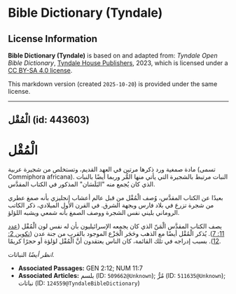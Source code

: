 # Bible Dictionary (Tyndale)

## License Information

**Bible Dictionary (Tyndale)** is based on and adapted from: _Tyndale Open Bible Dictionary_, [Tyndale House Publishers](https://tyndaleopenresources.com/), 2023, which is licensed under a [CC BY-SA 4.0 license](https://creativecommons.org/licenses/by-sa/4.0/legalcode.en).

This markdown version (created `2025-10-20`) is provided under the same license.



--------------------------------

## الْمُقْل (id: 443603)

الْمُقْل
========

مادة صمغية ورد ذكرها مرتين في العهد القديم، وتستخلص من شجيرة عربية (تسمى Commiphora africana). النبات مرتبط بالشجيرة التي يأتي منها المُّر وربما أيضًا بالنبات الذي كان يُجمع منه "البَلَسَان" المذكور في الكتاب المقدَّس.

بعيدًا عن الكتاب المقدَّس، وُصف الْمُقْل من قبل عالم أعشاب إنجليزي بأنه صمغ عطري من شجرة تزرع في بلاد فارس وبجهة الشرق. في القرن الأول الميلادي، ذكر الكاتب الروماني بليني نفس الشجرة ووصف الصمغ بأنه شمعي ويشبه اللؤلؤ.

يصف الكتاب المقدَّس الْمَنّ الذي كان يجمعه الإسرائيليون بأن له نفس لون الْمُقْل ([عدد 11: 7](https://ref.ly/Num11:7)). يُذكر الْمُقْل أيضًا مع الذهب وحَجَر الْجَزْع الموجود بالقرب من جنة عدن ([تكوين 2: 12](https://ref.ly/Gen2:12)). بسبب إدراجه في تلك القائمة، كان الناس يعتقدون أنَّ الْمُقْل لؤلؤة أو حجرًا كريمًا.

*انظر أيضًا* النباتات.

* **Associated Passages:** GEN 2:12; NUM 11:7
* **Associated Articles:** بلسم (ID: `509662@Unknown`); مُرُّ (ID: `511635@Unknown`); نباتات (ID: `124559@TyndaleBibleDictionary`)

